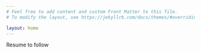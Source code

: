 ```yaml
---
# Feel free to add content and custom Front Matter to this file.
# To modify the layout, see https://jekyllrb.com/docs/themes/#overriding-theme-defaults

layout: home
---
```


Resume to follow

[spotify-playlist]: https://open.spotify.com/playlist/1EGuueDPLt1lzCw7s8pcsR
